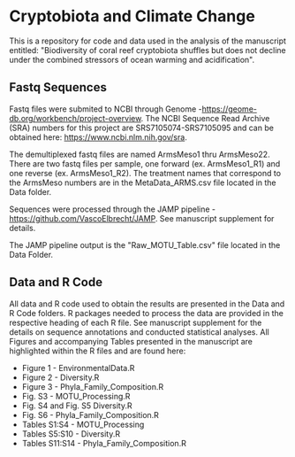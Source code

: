 # Cryptobiota and Climate Change
This is a repository for code and data used in the analysis of the manuscript entitled: "Biodiversity of coral reef cryptobiota shuffles but does not decline under the combined stressors of ocean warming and acidification".

## Fastq Sequences
Fastq files were submited to NCBI through Genome -https://geome-db.org/workbench/project-overview. The NCBI Sequence Read Archive (SRA) numbers for this project are SRS7105074-SRS7105095 and can be obtained here: https://www.ncbi.nlm.nih.gov/sra. 

The demultiplexed fastq files are named ArmsMeso1 thru ArmsMeso22. There are two fastq files per sample, one forward (ex. ArmsMeso1_R1) and one reverse (ex. ArmsMeso1_R2). The treatment names that correspond to the ArmsMeso numbers are in the MetaData_ARMS.csv file located in the Data folder.

Sequences were processed through the JAMP pipeline - https://github.com/VascoElbrecht/JAMP. See manuscript supplement for details.

The JAMP pipeline output is the "Raw_MOTU_Table.csv" file located in the Data Folder. 

## Data and R Code

All data and R code used to obtain the results are presented in the Data and R Code folders. R packages needed to process the data are provided in the respective heading of each R file. See manuscript supplement for the details on sequence annotations and conducted statistical analyses. All Figures and accompanying Tables presented in the manuscript are highlighted within the R files and are found here:

- Figure 1 - EnvironmentalData.R
- Figure 2 - Diversity.R 
- Figure 3 - Phyla_Family_Composition.R
- Fig. S3 - MOTU_Processing.R
- Fig. S4 and Fig. S5 Diversity.R
- Fig. S6 - Phyla_Family_Composition.R
- Tables S1:S4 - MOTU_Processing
- Tables S5:S10 - Diversity.R
- Tables S11:S14 - Phyla_Family_Composition.R

